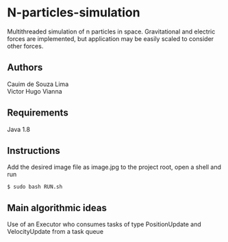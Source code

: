 # N-particles-simulation
Multithreaded simulation of n particles in space. Gravitational and electric forces are implemented, but application may be easily scaled to consider other forces.

## Authors

Cauim de Souza Lima  
Victor Hugo Vianna

## Requirements

Java 1.8

## Instructions

Add the desired image file as image.jpg to the project root, open a shell and run
```
$ sudo bash RUN.sh
```

## Main algorithmic ideas

Use of an Executor who consumes tasks of type PositionUpdate and VelocityUpdate from a task queue